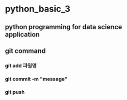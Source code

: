 # python_basic_3
## python programming for data science application

## git command
### git add 파일명
### git commit -m "message"
### git push 


